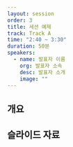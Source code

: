 ```yaml
---
layout: session
order: 3
title: 세션 예제
track: Track A
time: "2:40 ~ 3:30"
duration: 50분
speakers:
  - name: 발표자 이름
    org: 발표자 소속
    desc: 발표자 소개
    image: ""
---
```


## 개요

## 슬라이드 자료
